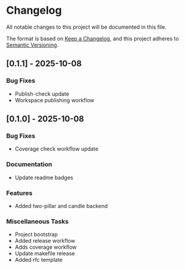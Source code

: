 # Changelog

All notable changes to this project will be documented in this file.

The format is based on [Keep a Changelog](https://keepachangelog.com/en/1.0.0/),
and this project adheres to [Semantic Versioning](https://semver.org/spec/v2.0.0.html).

## [0.1.1] - 2025-10-08

### Bug Fixes

- Publish-check update
- Workspace publishing workflow

## [0.1.0] - 2025-10-08

### Bug Fixes

- Coverage check workflow update

### Documentation

- Update readme badges 

### Features

- Added two-pillar and candle backend

### Miscellaneous Tasks

- Project bootstrap
- Added release workflow 
- Adds coverage workflow 
- Update makefile release
- Added rfc template

<!-- generated by git-cliff -->
